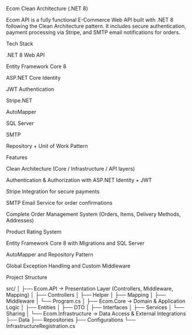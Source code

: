 Ecom Clean Architecture (.NET 8)

Ecom API is a fully functional E-Commerce Web API built with .NET 8 following the Clean Architecture pattern.
It includes secure authentication, payment processing via Stripe, and SMTP email notifications for orders.

Tech Stack

.NET 8 Web API

Entity Framework Core 8

ASP.NET Core Identity

JWT Authentication

Stripe.NET

AutoMapper

SQL Server

SMTP

Repository + Unit of Work Pattern

Features

Clean Architecture (Core / Infrastructure / API layers)

Authentication & Authorization with ASP.NET Identity + JWT

Stripe Integration for secure payments

SMTP Email Service for order confirmations

Complete Order Management System (Orders, Items, Delivery Methods, Addresses)

Product Rating System

Entity Framework Core 8 with Migrations and SQL Server

AutoMapper and Repository Pattern

Global Exception Handling and Custom Middleware

Project Structure

src/
│
├── Ecom.API → Presentation Layer (Controllers, Middleware, Mapping)
│ ├── Controllers
│ ├── Helper
│ ├── Mapping
│ ├── Middleware
│ └── Program.cs
│
├── Ecom.Core → Domain & Application Logic
│ ├── Entities
│ ├── DTO
│ ├── Interfaces
│ ├── Services
│ └── Sharing
│
└── Ecom.Infrastructure → Data Access & External Integrations
├── Data
├── Repositories
├── Configurations
└── InfrastructureRegistration.cs
